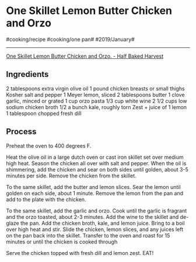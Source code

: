 # One Skillet Lemon Butter Chicken and Orzo
#cooking/recipe #cooking/one pan# #2019/January#
- - - -
[One Skillet Lemon Butter Chicken and Orzo. - Half Baked Harvest](https://www.halfbakedharvest.com/one-skillet-lemon-butter-chicken-and-orzo/)

## Ingredients
2 tablespoons extra virgin olive oil
1 pound chicken breasts or small thighs
Kosher salt and pepper
1 Meyer lemon, sliced
2 tablespoons butter
1 clove garlic, minced or grated
1 cup orzo pasta
1/3 cup white wine
2 1/2 cups low sodium chicken broth
1/2 a bunch kale, roughly torn
Zest + juice of 1 lemon
1 tablespoon chopped fresh dill

## Process
Preheat the oven to 400 degrees F.

Heat the olive oil in a large dutch oven or cast iron skillet set over medium high heat. Season the chicken all over with salt and pepper. When the oil is shimmering, add the chicken and sear on both sides until golden, about 3-5 minutes per side. Remove the chicken from the skillet.

To the same skillet, add the butter and lemon slices. Sear the lemon until golden on each side, about 1 minute. Remove the lemon from the pan and add to the plate with the chicken. 

To the same skillet, add the garlic and orzo. Cook until the garlic is fragrant and the orzo toasted, about 2-3 minutes. Add the wine to the skillet and de-glaze the pan. Add the chicken broth, kale, and lemon juice. Bring to a boil over high heat and stir. Slide the chicken, lemon slices, and any juices left on the pan back into the skillet. Transfer to the oven and roast for 15 minutes or until the chicken is cooked through

Serve the chicken topped with fresh dill and lemon zest. EAT!